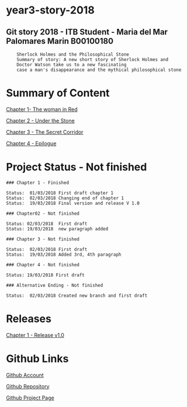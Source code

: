 # year3-story-2018

## Git story 2018 - ITB Student - Maria del Mar Palomares Marin B00100180 
		Sherlock Holmes and the Philosophical Stone
		Summary of story: A new short story of Sherlock Holmes and 
		Doctor Watson take us to a new fascinating 
		case a man's disappearance and the mythical philosophical stone		

# Summary of Content

[Chapter 1- The woman in Red](https://mariapalomares.github.io/year3-story-2018/chapter01.html)
	
[Chapter 2 - Under the Stone](https://mariapalomares.github.io/year3-story-2018/chapter02.html)
	
[Chapter 3 - The Secret Corridor](https://mariapalomares.github.io/year3-story-2018/chapter03.html)
	
[Chapter 4 - Epilogue](https://mariapalomares.github.io/year3-story-2018/chapter04.html)

# Project Status - Not finished

	### Chapter 1 - Finished
	
	Status:  01/03/2018 First draft chapter 1
	Status:  02/03/2018 Changing end of chapter 1
	Status:  19/03/2018 Final version and release V 1.0
	
	### Chapter02 - Not finished
	
	Status: 02/03/2018  First draft
	Status: 19/03/2018  new paragraph added
	
	### Chapter 3 - Not finished
	
	Status:  02/03/2018 First draft 
	Status:  19/03/2018 Added 3rd, 4th paragraph 
	
	### Chapter 4 - Not finished
	
	Status: 19/03/2018 First draft
	
	### Alternative Ending - Not finished
	
	Status:  02/03/2018 Created new branch and first draft 
						
# Releases

[Chapter 1 - Release v1.0](https://github.com/mariapalomares/year3-story-2018/releases/tag/v1.0)
	
	
		
# Github Links

[Github Account](http://github.com/mariapalomares)

[Github Repository](https://github.com/mariapalomares/year3-story-2018.git)	

[Github Project Page](https://mariapalomares.github.io/year3-story-2018/)